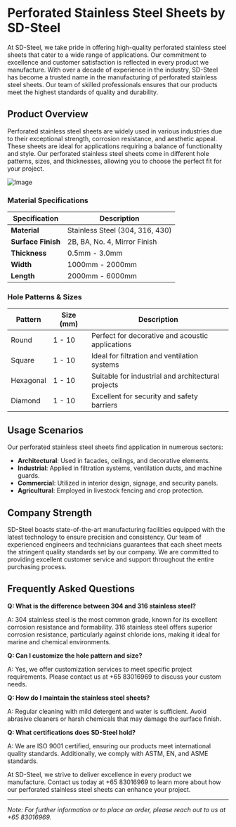 # Perforated Stainless Steel Sheets by SD-Steel

At SD-Steel, we take pride in offering high-quality perforated stainless steel sheets that cater to a wide range of applications. Our commitment to excellence and customer satisfaction is reflected in every product we manufacture. With over a decade of experience in the industry, SD-Steel has become a trusted name in the manufacturing of perforated stainless steel sheets. Our team of skilled professionals ensures that our products meet the highest standards of quality and durability.

## Product Overview

Perforated stainless steel sheets are widely used in various industries due to their exceptional strength, corrosion resistance, and aesthetic appeal. These sheets are ideal for applications requiring a balance of functionality and style. Our perforated stainless steel sheets come in different hole patterns, sizes, and thicknesses, allowing you to choose the perfect fit for your project.

![Image](https://github.com/user-attachments/assets/2567258e-e124-4816-932d-1809bd27ef0b)

### Material Specifications

| Specification | Description |
|---------------|-------------|
| **Material**   | Stainless Steel (304, 316, 430) |
| **Surface Finish** | 2B, BA, No. 4, Mirror Finish |
| **Thickness**  | 0.5mm - 3.0mm |
| **Width**      | 1000mm - 2000mm |
| **Length**     | 2000mm - 6000mm |

### Hole Patterns & Sizes

| Pattern       | Size (mm) | Description |
|---------------|-----------|-------------|
| Round         | 1 - 10    | Perfect for decorative and acoustic applications |
| Square        | 1 - 10    | Ideal for filtration and ventilation systems |
| Hexagonal     | 1 - 10    | Suitable for industrial and architectural projects |
| Diamond       | 1 - 10    | Excellent for security and safety barriers |

## Usage Scenarios

Our perforated stainless steel sheets find application in numerous sectors:

- **Architectural**: Used in facades, ceilings, and decorative elements.
- **Industrial**: Applied in filtration systems, ventilation ducts, and machine guards.
- **Commercial**: Utilized in interior design, signage, and security panels.
- **Agricultural**: Employed in livestock fencing and crop protection.

## Company Strength

SD-Steel boasts state-of-the-art manufacturing facilities equipped with the latest technology to ensure precision and consistency. Our team of experienced engineers and technicians guarantees that each sheet meets the stringent quality standards set by our company. We are committed to providing excellent customer service and support throughout the entire purchasing process.

## Frequently Asked Questions

**Q: What is the difference between 304 and 316 stainless steel?**

A: 304 stainless steel is the most common grade, known for its excellent corrosion resistance and formability. 316 stainless steel offers superior corrosion resistance, particularly against chloride ions, making it ideal for marine and chemical environments.

**Q: Can I customize the hole pattern and size?**

A: Yes, we offer customization services to meet specific project requirements. Please contact us at +65 83016969 to discuss your custom needs.

**Q: How do I maintain the stainless steel sheets?**

A: Regular cleaning with mild detergent and water is sufficient. Avoid abrasive cleaners or harsh chemicals that may damage the surface finish.

**Q: What certifications does SD-Steel hold?**

A: We are ISO 9001 certified, ensuring our products meet international quality standards. Additionally, we comply with ASTM, EN, and ASME standards.

At SD-Steel, we strive to deliver excellence in every product we manufacture. Contact us today at +65 83016969 to learn more about how our perforated stainless steel sheets can enhance your project.

---

*Note: For further information or to place an order, please reach out to us at +65 83016969.*